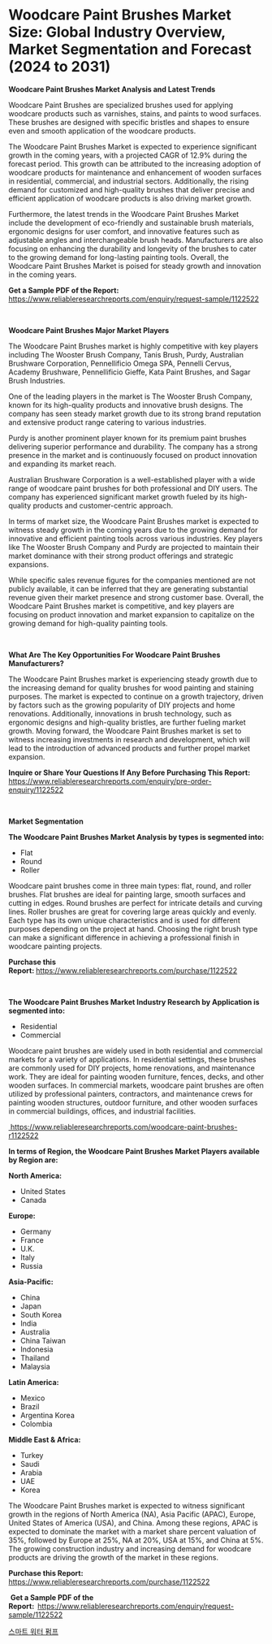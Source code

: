 <p><h1>Woodcare Paint Brushes Market Size: Global Industry Overview, Market Segmentation and Forecast (2024 to 2031)</h1></p><p><strong>Woodcare Paint Brushes Market Analysis and Latest Trends</strong></p>
<p><p>Woodcare Paint Brushes are specialized brushes used for applying woodcare products such as varnishes, stains, and paints to wood surfaces. These brushes are designed with specific bristles and shapes to ensure even and smooth application of the woodcare products.</p><p>The Woodcare Paint Brushes Market is expected to experience significant growth in the coming years, with a projected CAGR of 12.9% during the forecast period. This growth can be attributed to the increasing adoption of woodcare products for maintenance and enhancement of wooden surfaces in residential, commercial, and industrial sectors. Additionally, the rising demand for customized and high-quality brushes that deliver precise and efficient application of woodcare products is also driving market growth.</p><p>Furthermore, the latest trends in the Woodcare Paint Brushes Market include the development of eco-friendly and sustainable brush materials, ergonomic designs for user comfort, and innovative features such as adjustable angles and interchangeable brush heads. Manufacturers are also focusing on enhancing the durability and longevity of the brushes to cater to the growing demand for long-lasting painting tools. Overall, the Woodcare Paint Brushes Market is poised for steady growth and innovation in the coming years.</p></p>
<p><strong>Get a Sample PDF of the Report:&nbsp;</strong> <a href="https://www.reliableresearchreports.com/enquiry/request-sample/1122522">https://www.reliableresearchreports.com/enquiry/request-sample/1122522</a></p>
<p>&nbsp;</p>
<p><strong>Woodcare Paint Brushes Major Market Players</strong></p>
<p><p>The Woodcare Paint Brushes market is highly competitive with key players including The Wooster Brush Company, Tanis Brush, Purdy, Australian Brushware Corporation, Pennellificio Omega SPA, Pennelli Cervus, Academy Brushware, Pennellificio Gieffe, Kata Paint Brushes, and Sagar Brush Industries. </p><p>One of the leading players in the market is The Wooster Brush Company, known for its high-quality products and innovative brush designs. The company has seen steady market growth due to its strong brand reputation and extensive product range catering to various industries.</p><p>Purdy is another prominent player known for its premium paint brushes delivering superior performance and durability. The company has a strong presence in the market and is continuously focused on product innovation and expanding its market reach.</p><p>Australian Brushware Corporation is a well-established player with a wide range of woodcare paint brushes for both professional and DIY users. The company has experienced significant market growth fueled by its high-quality products and customer-centric approach.</p><p>In terms of market size, the Woodcare Paint Brushes market is expected to witness steady growth in the coming years due to the growing demand for innovative and efficient painting tools across various industries. Key players like The Wooster Brush Company and Purdy are projected to maintain their market dominance with their strong product offerings and strategic expansions.</p><p>While specific sales revenue figures for the companies mentioned are not publicly available, it can be inferred that they are generating substantial revenue given their market presence and strong customer base. Overall, the Woodcare Paint Brushes market is competitive, and key players are focusing on product innovation and market expansion to capitalize on the growing demand for high-quality painting tools.</p></p>
<p>&nbsp;</p>
<p><strong>What Are The Key Opportunities For Woodcare Paint Brushes Manufacturers?</strong></p>
<p><p>The Woodcare Paint Brushes market is experiencing steady growth due to the increasing demand for quality brushes for wood painting and staining purposes. The market is expected to continue on a growth trajectory, driven by factors such as the growing popularity of DIY projects and home renovations. Additionally, innovations in brush technology, such as ergonomic designs and high-quality bristles, are further fueling market growth. Moving forward, the Woodcare Paint Brushes market is set to witness increasing investments in research and development, which will lead to the introduction of advanced products and further propel market expansion.</p></p>
<p><strong>Inquire or Share Your Questions If Any Before Purchasing This Report:</strong> <a href="https://www.reliableresearchreports.com/enquiry/pre-order-enquiry/1122522">https://www.reliableresearchreports.com/enquiry/pre-order-enquiry/1122522</a></p>
<p>&nbsp;</p>
<p><strong>Market Segmentation</strong></p>
<p><strong>The Woodcare Paint Brushes Market Analysis by types is segmented into:</strong></p>
<p><ul><li>Flat</li><li>Round</li><li>Roller</li></ul></p>
<p><p>Woodcare paint brushes come in three main types: flat, round, and roller brushes. Flat brushes are ideal for painting large, smooth surfaces and cutting in edges. Round brushes are perfect for intricate details and curving lines. Roller brushes are great for covering large areas quickly and evenly. Each type has its own unique characteristics and is used for different purposes depending on the project at hand. Choosing the right brush type can make a significant difference in achieving a professional finish in woodcare painting projects.</p></p>
<p><strong>Purchase this Report:&nbsp;</strong><a href="https://www.reliableresearchreports.com/purchase/1122522">https://www.reliableresearchreports.com/purchase/1122522</a></p>
<p>&nbsp;</p>
<p><strong>The Woodcare Paint Brushes Market Industry Research by Application is segmented into:</strong></p>
<p><ul><li>Residential</li><li>Commercial</li></ul></p>
<p><p>Woodcare paint brushes are widely used in both residential and commercial markets for a variety of applications. In residential settings, these brushes are commonly used for DIY projects, home renovations, and maintenance work. They are ideal for painting wooden furniture, fences, decks, and other wooden surfaces. In commercial markets, woodcare paint brushes are often utilized by professional painters, contractors, and maintenance crews for painting wooden structures, outdoor furniture, and other wooden surfaces in commercial buildings, offices, and industrial facilities.</p></p>
<p><a href="https://www.reliableresearchreports.com/woodcare-paint-brushes-r1122522">&nbsp;https://www.reliableresearchreports.com/woodcare-paint-brushes-r1122522</a></p>
<p><strong>In terms of Region, the Woodcare Paint Brushes Market Players available by Region are:</strong></p>
<p>
    <p> <strong> North America: </strong>
        <ul>
            <li>United States</li>
            <li>Canada</li>
        </ul>
        </p> 
    <p> <strong> Europe: </strong>
        <ul>
            <li>Germany</li>
            <li>France</li>
            <li>U.K.</li>
            <li>Italy</li>
            <li>Russia</li>
        </ul>
        </p> 
    <p> <strong> Asia-Pacific: </strong>
        <ul>
            <li>China</li>
            <li>Japan</li>
            <li>South Korea</li>
            <li>India</li>
            <li>Australia</li>
            <li>China Taiwan</li>
            <li>Indonesia</li>
            <li>Thailand</li>
            <li>Malaysia</li>
        </ul>
        </p> 
    <p> <strong> Latin America: </strong>
        <ul>
            <li>Mexico</li>
            <li>Brazil</li>
            <li>Argentina Korea</li>
            <li>Colombia</li>
        </ul>
        </p> 
    <p> <strong> Middle East & Africa: </strong>
        <ul>
            <li>Turkey</li>
            <li>Saudi</li>
            <li>Arabia</li>
            <li>UAE</li>
            <li>Korea</li>
        </ul>
    </p>
    </p>
<p><p>The Woodcare Paint Brushes market is expected to witness significant growth in the regions of North America (NA), Asia Pacific (APAC), Europe, United States of America (USA), and China. Among these regions, APAC is expected to dominate the market with a market share percent valuation of 35%, followed by Europe at 25%, NA at 20%, USA at 15%, and China at 5%. The growing construction industry and increasing demand for woodcare products are driving the growth of the market in these regions.</p></p>
<p><strong>Purchase this Report: </strong><a href="https://www.reliableresearchreports.com/purchase/1122522">https://www.reliableresearchreports.com/purchase/1122522</a></p>
<p>&nbsp;<strong>Get a Sample PDF of the Report:&nbsp;&nbsp;</strong><a href="https://www.reliableresearchreports.com/enquiry/request-sample/1122522">https://www.reliableresearchreports.com/enquiry/request-sample/1122522</a></p>
<p><strong></strong></p>
<p><p><a href="https://medium.com/@ethawolf/%EC%8A%A4%EB%A7%88%ED%8A%B8-%EC%9B%8C%ED%84%B0-%ED%8E%8C%ED%94%84-%EC%8B%9C%EC%9E%A5-%EC%A0%84%EB%A7%9D-%EC%99%84%EC%A0%84%ED%95%9C-%EC%82%B0%EC%97%85-%EB%B6%84%EC%84%9D-2024-2031-bf112da585a2">스마트 워터 펌프</a></p></p>